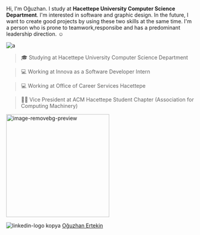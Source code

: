 Hi, I'm Oğuzhan. I study at **Hacettepe University Computer Science Department**. I'm interested in software and graphic design. In the future, I want to create good projects by using these two skills at the same time. I'm a person who is prone to teamwork,responsibe and has a predominant leadership direction. ☺️




![a](https://user-images.githubusercontent.com/68961575/153859046-f6abbcd2-3f5a-44be-a200-acdc7f0b7adb.jpg)

> 🎓 Studying at Hacettepe University Computer Science Department

> 💻 Working at Innova as a Software Developer Intern

> 💻 Working at Office of Career Services Hacettepe

> 👨‍💻 Vice President at ACM Hacettepe Student Chapter (Association for Computing Machinery)


<img width="276" alt="image-removebg-preview" src="https://user-images.githubusercontent.com/68961575/153865888-49671da3-f208-41f3-9148-cda0149c8fed.png">


![linkedin-logo kopya](https://user-images.githubusercontent.com/68961575/153865481-500d5b35-55d2-4f34-b3ed-32478733e3cb.png) [Oğuzhan Ertekin](https://www.linkedin.com/in/o%C4%9Fuzhan-ertekin/)
